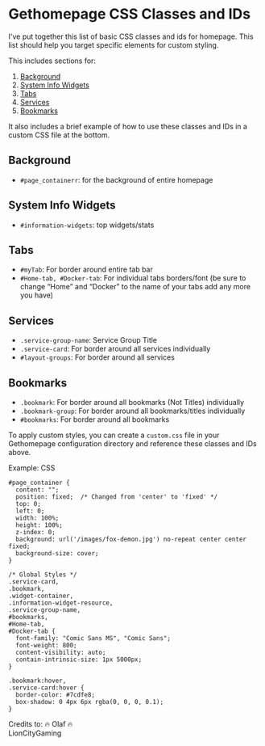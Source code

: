 # Gethomepage CSS Classes and IDs

I've put together this list of basic CSS classes and ids for homepage. This list should help you target specific elements for custom styling.
 
This includes sections for:
1. [Background](#Background)
2. [System Info Widgets](#System-Info-Widgets)
3. [Tabs](#Tabs)
4. [Services](#Services)
5. [Bookmarks](#Bookmarks)

It also includes a brief example of how to use these classes and IDs in a custom CSS file at the bottom.
 
## Background
- `#page_containerr`: for the background of entire homepage
 
## System Info Widgets
- `#information-widgets`: top widgets/stats
 
## Tabs
- `#myTab`: For border around entire tab bar
- `#Home-tab, #Docker-tab`: For individual tabs borders/font (be sure to change “Home” and “Docker” to the name of your tabs add any more you have)

## Services
- `.service-group-name`: Service Group Title
- `.service-card`: For border around all services individually
- `#layout-groups`: For border around all services
 
## Bookmarks
- `.bookmark`: For border around all bookmarks (Not Titles) individually
- `.bookmark-group`: For border around all bookmarks/titles individually
- `#bookmarks`: For border around all bookmarks

To apply custom styles, you can create a `custom.css` file in your Gethomepage configuration directory and reference these classes and IDs above.
 
Example: CSS
```
#page_container {
  content: "";
  position: fixed;  /* Changed from 'center' to 'fixed' */
  top: 0;
  left: 0;
  width: 100%;
  height: 100%;
  z-index: 0;
  background: url('/images/fox-demon.jpg') no-repeat center center fixed;  
  background-size: cover;
}
 
/* Global Styles */
.service-card,
.bookmark,
.widget-container,
.information-widget-resource,
.service-group-name,
#bookmarks,
#Home-tab,
#Docker-tab {
  font-family: "Comic Sans MS", "Comic Sans";
  font-weight: 800;
  content-visibility: auto;
  contain-intrinsic-size: 1px 5000px;
}
 
.bookmark:hover,
.service-card:hover {
  border-color: #7cdfe8;
  box-shadow: 0 4px 6px rgba(0, 0, 0, 0.1);
}
```
 
Credits to:
    🔥 Olaf 🔥  
    LionCityGaming
